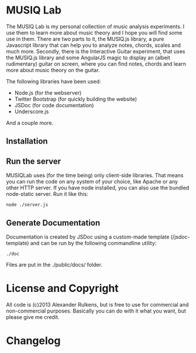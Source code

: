 MUSIQ Lab
=========

The MUSIQ Lab is my personal collection of music analysis experiments. I use them to learn more about music theory and I hope you will find some use in them. There are two parts to it, the MUSIQ.js library, a pure Javascript library that can help you to analyze notes, chords, scales and much more. Secondly, there is the Interactive Guitar experiment, that uses the MUSIQ.js library and some AngularJS magic to display an (albeit rudimentary) guitar on screen, where you can find notes, chords and learn more about music theory on the guitar. 


The following libraries have been used:
- Node.js (for the webserver)
- Twitter Bootstrap (for quickly building the website)
- JSDoc (for code documentation)
- Underscore.js

And a couple more. 

Installation
------------

Run the server
--------------

MUSIQLab uses (for the time being) only client-side libraries. That means you can run the code on any system of your choice, like Apache or any other HTTP server. If you have node installed, you can also use the bundled node-static server. Run it like this:

    node ./server.js
    
Generate Documentation
----------------------

Documentation is created by JSDoc using a custom-made template (/jsdoc-template) and can be run by the following commandline utility:

    ./doc
    
Files are put in the ./public/docs/ folder. 
 
License and Copyright
=====================

All code is (c)2013 Alexander Rulkens, but is free to use for commercial and non-commercial purposes. Basically you can do with it what you want, but please give me credit.


Changelog
=========